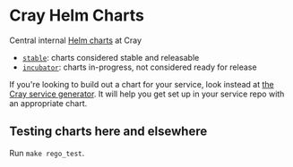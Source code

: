 # Cray Helm Charts

Central internal [Helm charts](https://helm.sh/) at Cray

* [`stable`](stable/): charts considered stable and releasable
* [`incubator`](incubator/): charts in-progress, not considered ready for release

If you're looking to build out a chart for your service, look instead at [the Cray service generator](https://stash.us.cray.com/projects/CLOUD/repos/cray-generators/browse). It will help you get set up in your service repo with an appropriate chart.

## Testing charts here and elsewhere

Run `make rego_test`.
